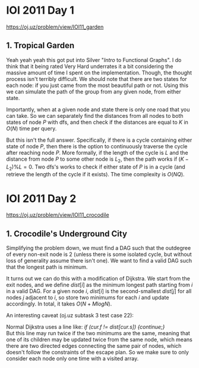 # IOI 2011 Day 1

https://oj.uz/problem/view/IOI11_garden

## 1. Tropical Garden

Yeah yeah yeah this got put into Silver "<i>Intro</i> to Functional Graphs". I do think that it being rated Very Hard underrates it a bit considering the massive amount of time I spent on the implementation. Though, the thought process isn't terribly difficult. We should note that there are two states for each node: if you just came from the most beautiful path or not. Using this we can simulate the path of the group from any given node, from either state.

Importantly, when at a given node and state there is only one road that you can take. So we can separately find the distances from all nodes to both states of node $P$ with dfs, and then check if the distances are equal to $K$ in $O(N)$ time per query.

But this isn't the full answer. Specifically, if there is a cycle containing either state of node $P$, then there is the option to continuously traverse the cycle after reaching node $P$. More formally, if the length of the cycle is $L$ and the distance from node $P$ to some other node is $L_2$, then the path works if $(K-L_2)\%L = 0$. Two dfs's works to check if either state of $P$ is in a cycle (and retrieve the length of the cycle if it exists). The time complexity is $O(NQ)$.

# IOI 2011 Day 2

https://oj.uz/problem/view/IOI11_crocodile

## 1. Crocodile's Underground City

Simplifying the problem down, we must find a DAG such that the outdegree of every non-exit node is $2$ (unless there is some isolated cycle, but without loss of generality assume there isn't one). We want to find a valid DAG such that the longest path is minimum.

It turns out we can do this with a modification of Dijkstra. We start from the exit nodes, and we define $dist[i]$ as the minimum longest path starting from $i$ in a valid DAG. For a given node $i$, $dist[i]$ is the second-smallest $dist[j]$ for all nodes $j$ adjacent to $i$, so store two minimums for each $i$ and update accordingly. In total, it takes $O(N+MlogN)$.

An interesting caveat (oj.uz subtask 3 test case 22):

Normal Dijkstra uses a line like: <i>if (cur.f != dist[cur.s]) {continue;}</i><br>
But this line may run twice if the two minimums are the same, meaning that one of its children may be updated twice from the same node, which means there are two directed edges connecting the same pair of nodes, which doesn't follow the constraints of the escape plan. So we make sure to only consider each node only one time with a visited array.